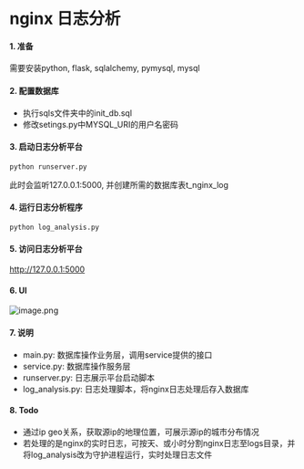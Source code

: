 # nginx 日志分析

#### 1. 准备
需要安装python, flask, sqlalchemy, pymysql, mysql

#### 2. 配置数据库
- 执行sqls文件夹中的init_db.sql
- 修改setings.py中MYSQL_URI的用户名密码

#### 3. 启动日志分析平台
```
python runserver.py
```
此时会监听127.0.0.1:5000, 并创建所需的数据库表t_nginx_log

#### 4. 运行日志分析程序
```
python log_analysis.py
```

#### 5. 访问日志分析平台
http://127.0.0.1:5000

#### 6. UI
![image.png](https://upload-images.jianshu.io/upload_images/1425939-62418cb40a5e4576.png?imageMogr2/auto-orient/strip%7CimageView2/2/w/1240)

#### 7. 说明
- main.py: 数据库操作业务层，调用service提供的接口
- service.py: 数据库操作服务层
- runserver.py: 日志展示平台启动脚本
- log_analysis.py: 日志处理脚本，将nginx日志处理后存入数据库

#### 8. Todo
- 通过ip geo关系，获取源ip的地理位置，可展示源ip的城市分布情况
- 若处理的是nginx的实时日志，可按天、或小时分割nginx日志至logs目录，并将log_analysis改为守护进程运行，实时处理日志文件